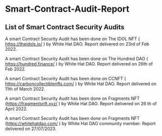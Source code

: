 # Smart-Contract-Audit-Report
List of Smart Contract Security Audits
---------------------------------------
A smart Contract Security Audit has been done on The IDOL NFT ( https://theidols.io/ ) by White Hat DAO. Report delivered on 23rd of Feb 2022.

A smart Contract Security Audit has been done on The Hundred DAO ( https://hundred.finance/ ) by White Hat DAO. Report delivered on 26th of Feb 2022.

A smart Contract Security Audit has been done on CCNFT ( https://carboncollectiblenfts.com/ ) by White Hat DAO. Report delivered on 11th of March 2022.

A smart Contract Security Audit has been done on Fragments NFT (https://fragmentsnft.xyz/ ) by White Hat DAO. Report delivered on 26 th of April 2022.

A smart Contract Security Audit has been done on Fragments NFT (https://whitehatdao.com/ ) by White Hat DAO community member. Report delivered on 27/07/2023.
